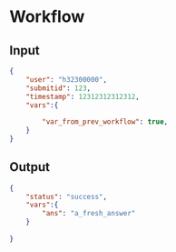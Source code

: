 # Workflow

## Input
```json
{
    "user": "h32300000",
    "submitid": 123,
    "timestamp": 12312312312312,
    "vars":{
        
        "var_from_prev_workflow": true,
    }
}


```

## Output

```json
{
    "status": "success",
    "vars":{
        "ans": "a_fresh_answer"
    }
    
}
```